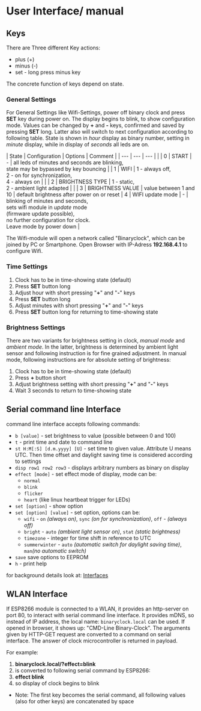 # User Interface/ manual

## Keys
There are Three different Key actions:
* plus (+)
* minus (-)
* set - long press minus key

The concrete function of keys depend on state.

### General Settings
For General Settings like Wifi-Settings, power off binary clock and press **SET** key during power on.
The display begins to blink, to show configuration mode. Values can be changed by **+** and **-** keys,
confirmed and saved by pressing **SET** long. Latter also will switch to next configuration according to following table.
State is shown in *hour* display as binary number, setting in *minute* display, while in display of *seconds* all leds are on. 

| State | Configuration | Options | Comment |
| ---   | ---           |   ---   |         | 
|  0    | START         |       - | all leds of minutes and seconds are blinking, <br>state may be bypassed by key bouncing  |
|  1    | WIFI          | 1 - always off,<br> 2 - on for synchronization,<br> 4 - always on | |
|  2    | BRIGHTNESS TYPE | 1 - static,<br> 2 - ambient light adapted |  |
|  3    | BRIGHTNESS VALUE | value between 1 and 10 | default brightness after power on or reset
|  4    | WIFI update mode | - | blinking of minutes and seconds, <br>sets wifi module in *update* mode <br>(firmware update possible), <br>no further configuration for clock. <br>Leave mode by power down |

The Wifi-module will open a network called "Binaryclock", which can be joined by PC or Smartphone.
Open Browser with IP-Adress **192.168.4.1** to configure Wifi.



### Time Settings
1. Clock has to be in time-showing state (default)
1. Press **SET** button long
1. Adjust hour with short pressing "**+**" and "**-**" keys
1. Press **SET** button long
1. Adjust minutes with short pressing "**+**" and "**-**" keys
1. Press **SET** button long for returning to time-showing state

### Brightness Settings
There are two variants for brightness setting in clock, *manual mode* and *ambient mode*.
In the latter, brightness is determined by ambient light sensor and following instruction is for fine grained adjustment.
In manual mode, following instructions are for absolute setting of brightness:

1. Clock has to be in time-showing state (default)
1. Press **+** button short
1. Adjust brightness setting with short pressing "**+**" and "**-**" keys
1. Wait 3 seconds to return to time-showing state

## Serial command line Interface
command line interface accepts following commands:
* `b [value]` - set brightness to value (possible between 0 and 100)
* `t` - print time and date to command line
* `st H:M[:S] [d.m.yyyy] [U]` - set time to given value. Attribute U means UTC. Then time offset and daylight saving time is considered according to settings
* `disp row1 row2 row3` - displays arbitrary numbers as binary on display
* `effect [mode]` - set effect mode of display, mode can be:
  * `normal`
  * `blink`
  * `flicker`
  * `heart` (like linux heartbeat trigger for LEDs)
* `set [option]` - show option
* `set [option] [value]` - set option, options can be:
  * `wifi` - `on` *(always on)*, `sync` *(on for synchronization)*, `off` - *(always off)*
  * `bright` - `auto` *(ambient light sensor on)*, `stat` *(static brightness)*
  * `timezone` - integer for time shift in reference to UTC
  * `summerwinter` - `auto` *(automatic switch for daylight saving time)*, `man`*(no automatic switch)*
* `save` save options to EEPROM
* `h` - print help

for background details look at: [Interfaces](Interfaces.md)

## WLAN Interface
If ESP8266 module is connected to a WLAN, it provides an http-server on port 80, to interact with serial command line interface. It provides mDNS, so instead of IP address, the local name: ``binaryclock.local`` can be used.
If opened in browser, it shows up: "CMD-Line Binary-Clock".
The arguments given by HTTP-GET request are converted to a command on serial interface. The answer of clock microcontroller is returned in payload.

For example:
1. **binaryclock.local/?effect=blink**
1. is converted to following serial command by ESP8266:
1. **effect blink**
1. so display of clock begins to blink

* Note: The first key becomes the serial command, all following values (also for other keys) are concatenated by space
